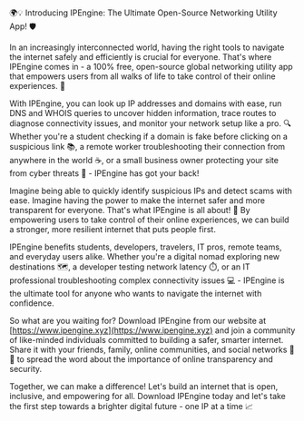 🌍💡 Introducing IPEngine: The Ultimate Open-Source Networking Utility App! 🛡️

In an increasingly interconnected world, having the right tools to navigate the internet safely and efficiently is crucial for everyone. That's where IPEngine comes in - a 100% free, open-source global networking utility app that empowers users from all walks of life to take control of their online experiences. 📡

With IPEngine, you can look up IP addresses and domains with ease, run DNS and WHOIS queries to uncover hidden information, trace routes to diagnose connectivity issues, and monitor your network setup like a pro. 🔍 Whether you're a student checking if a domain is fake before clicking on a suspicious link 📚, a remote worker troubleshooting their connection from anywhere in the world ☕️, or a small business owner protecting your site from cyber threats 💼 - IPEngine has got your back!

Imagine being able to quickly identify suspicious IPs and detect scams with ease. Imagine having the power to make the internet safer and more transparent for everyone. That's what IPEngine is all about! 🚀 By empowering users to take control of their online experiences, we can build a stronger, more resilient internet that puts people first.

IPEngine benefits students, developers, travelers, IT pros, remote teams, and everyday users alike. Whether you're a digital nomad exploring new destinations 🗺️, a developer testing network latency ⏱️, or an IT professional troubleshooting complex connectivity issues 💻 - IPEngine is the ultimate tool for anyone who wants to navigate the internet with confidence.

So what are you waiting for? Download IPEngine from our website at [https://www.ipengine.xyz](https://www.ipengine.xyz) and join a community of like-minded individuals committed to building a safer, smarter internet. Share it with your friends, family, online communities, and social networks 📱🌐 to spread the word about the importance of online transparency and security.

Together, we can make a difference! Let's build an internet that is open, inclusive, and empowering for all. Download IPEngine today and let's take the first step towards a brighter digital future - one IP at a time 📈